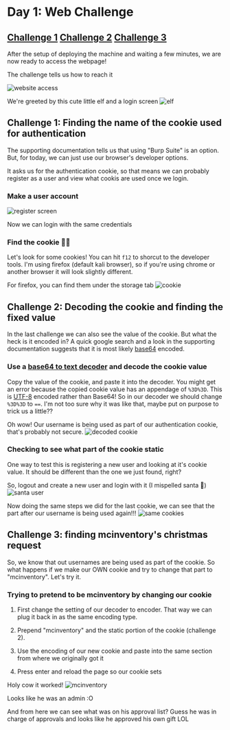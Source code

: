 # Day 1: Web Challenge 

## [Challenge 1](#Challenge-1-) [Challenge 2](#Challenge-2-) [Challenge 3](#Challenge-3-)

After the setup of deploying the machine and waiting a few minutes, we are now ready to access the webpage!

The challenge tells us how to reach it

![website access](https://i.imgur.com/eDBZ9KV.png)

We're greeted by this cute little elf
and a login screen
![elf](https://i.imgur.com/z4v17ED.gif)

## Challenge 1: Finding the name of the cookie used for authentication

The supporting documentation tells us that using "Burp Suite" is an option. But, for today, we can just use our browser's developer options.

It asks us for the authentication cookie, so that means we can probably register as a user and view what cookis are used once we login.

### Make a user account

![register screen](https://i.imgur.com/n2neaSk.png)

Now we can login with the same credentials

### Find the cookie 🍪🍪

Let's look for some cookies! You can hit `f12` to shorcut to the developer tools. I'm using firefox (default kali browser), so if you're using chrome or another browser it will look slightly different.

For firefox, you can find them under the storage tab
![cookie](https://i.imgur.com/eXCey2g.png)

## Challenge 2: Decoding the cookie and finding the fixed value

In the last challenge we can also see the value of the cookie.
But what the heck is it encoded in? A quick google search and a look in the supporting documentation suggests that it is most likely [base64](https://stackoverflow.com/questions/201479/what-is-base-64-encoding-used-for) encoded.

### Use a [base64 to text decoder](https://cryptii.com/pipes/base64-to-text) and decode the cookie value

Copy the value of the cookie, and paste it into the decoder.
You might get an error because the copied cookie value has an appendage of `%3D%3D`. This is [UTF-8](https://www.w3schools.com/tags/ref_urlencode.asp) encoded rather than Base64! So in our decoder we should change `%3D%3D` to `==`. I'm not too sure why it was like that, maybe put on purpose to trick us a little??

Oh wow! Our username is being used as part of our authentication cookie, that's probably not secure.
![decoded cookie](https://i.imgur.com/1L4IOsO.png)

### Checking to see what part of the cookie static

One way to test this is registering a new user and looking at it's cookie value. It should be different than the one we just found, right?

So, logout and create a new user and login with it
(I mispelled santa 😬)
![santa user](https://i.imgur.com/13QsBwt.png)

Now doing the same steps we did for the last cookie,
we can see that the part after our username is being used again!!!
![same cookies](https://i.imgur.com/oFf7B9o.png)

## Challenge 3: finding mcinventory's christmas request

So, we know that out usernames are being used as part of the cookie. So what happens if we make our OWN cookie and try to change that part to "mcinventory".
Let's try it.

### Trying to pretend to be mcinventory by changing our cookie

1. First change the setting of our decoder to encoder. That way we can plug it back in as the same encoding type.

2. Prepend "mcinventory" and the static portion of the cookie (challenge 2).

3. Use the encoding of our new cookie and paste into the same section from where we originally got it

4. Press enter and reload the page so our cookie sets

Holy cow it worked!
![mcinventory](https://i.imgur.com/BYAJD7S.png)

Looks like he was an admin :O

And from here we can see what was on his approval list? Guess he was in charge of approvals and looks like he approved his own gift LOL
